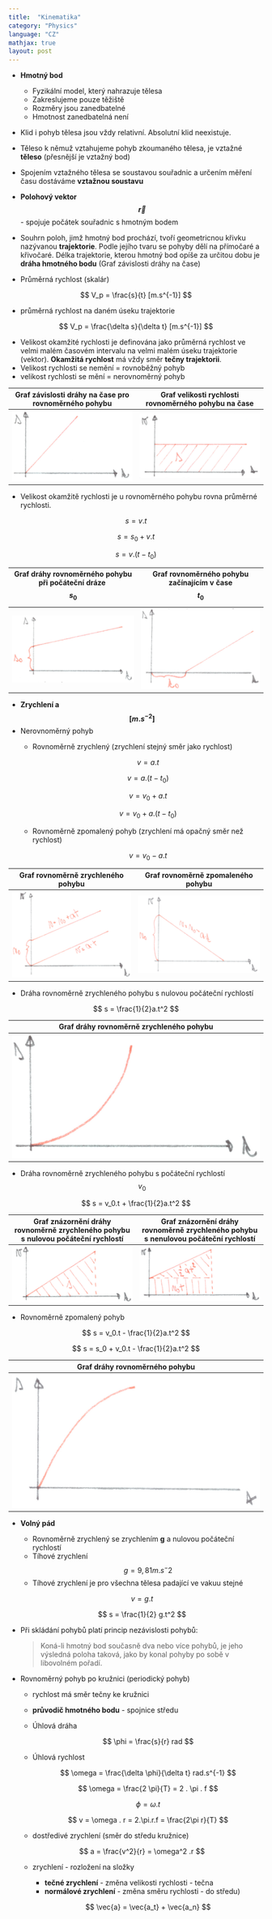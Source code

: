 ```yaml
---
title:  "Kinematika"
category: "Physics"
language: "CZ"
mathjax: true
layout: post
---
```


- **Hmotný bod** 
	- Fyzikální model, který nahrazuje tělesa
	- Zakreslujeme pouze těžiště
	- Rozměry jsou zanedbatelné
	- Hmotnost zanedbatelná není

- Klid i pohyb tělesa jsou vždy relativní. Absolutní klid neexistuje.
- Těleso k němuž vztahujeme pohyb zkoumaného tělesa, je vztažné **těleso** (přesnější je vztažný bod)
- Spojením vztažného tělesa se soustavou souřadnic a určením měření času dostáváme **vztažnou soustavu**
- **Polohový vektor $$\vec{r}$$** - spojuje počátek souřadnic s hmotným bodem
- Souhrn poloh, jimž hmotný bod prochází, tvoří geometricnou křivku nazývanou **trajektorie**. Podle jejího tvaru se pohyby dělí na přímočaré a křivočaré. Délka trajektorie, kterou hmotný bod opíše za určitou dobu je **dráha hmotného bodu** (Graf závislosti dráhy na čase)

- Průměrná rychlost (skalár)

$$ V_p = \frac{s}{t} [m.s^{-1}] $$

- průměrná rychlost na daném úseku trajektorie

$$ V_p = \frac{\delta s}{\delta t} [m.s^{-1}] $$

- Velikost okamžité rychlosti je definována jako průměrná rychlost ve velmi malém časovém intervalu na velmi malém úseku trajektorie (vektor). **Okamžitá rychlost** má vždy směr **tečny trajektorii**.
- Velikost rychlosti se nemění = rovnoběžný pohyb
- velikost rychlosti se mění = nerovnoměrný pohyb

| Graf závislosti dráhy na čase pro rovnoměrného pohybu | Graf velikosti rychlosti rovnoměrného pohybu na čase |
|-------------------------------------------------------|------------------------------------------------------|
| ![Graf závislosti dráhy na čase pro rovnoměrného pohybu](/assets/img/kinem/graf-draha-na-case.png) | ![Velikosti rychlosti rovnoměrného pohybu na čase](/assets/img/kinem/graf-rychlost-na-case.png) |

- Velikost okamžitě rychlosti je u rovnoměrného pohybu rovna průměrné rychlosti.

$$ s = v.t $$

$$ s = s_0 + v.t $$

$$ s = v.(t-t_0) $$

| Graf dráhy rovnoměrného pohybu při počáteční dráze $$ s_0 $$ | Graf rovnoměrného pohybu začínajícím v čase $$t_0$$ |
|--------------------------------------------------------------|-----------------------------------------------------|
| ![Graf dráhy rovnoměrného pohybu při počáteční dráze](/assets/img/kinem/graf-draha-s0.png) | ![Graf rovnoměrného pohybu začínajícím v čase](/assets/img/kinem/graf-draha-t0.png) |


- **Zrychlení a $$[m.s^{-2}]$$**
- Nerovnoměrný pohyb
	- Rovnoměrně zrychlený (zrychlení stejný směr jako rychlost)

		$$ v = a.t$$

		$$ v = a.(t-t_0) $$

		$$ v = v_0 + a.t $$

		$$ v = v_0 + a.(t-t_0) $$

	- Rovnoměrně zpomalený pohyb (zrychlení má opačný směr než rychlost)

		$$ v = v_0 - a.t $$


| Graf rovnoměrně zrychleného pohybu | Graf rovnoměrně zpomaleného pohybu |
|------------------------------------|------------------------------------|
| ![Graf rovnoměrně zrychleného pohybu](/assets/img/kinem/graf-rovnomerne-zrychleny.png) | ![Graf rovnoměrně zpomaleného pohybu](/assets/img/kinem/graf-rovnomerne-zpomaleny.png) |

- Dráha rovnoměrně zrychleného pohybu s nulovou počáteční rychlostí

$$ s = \frac{1}{2}a.t^2 $$

| Graf dráhy rovnoměrně zrychleného pohybu |
|------------------------------------------|
| ![Graf dráhy rovnoměrně zrychleného pohybu](/assets/img/kinem/graf-draha-zrychleny.png)

- Dráha rovnoměrně zrychleného pohybu s počáteční rychlostí $$ v_0 $$ 

$$ s = v_0.t + \frac{1}{2}a.t^2 $$

| Graf znázornění dráhy rovnoměrně zrychleného pohybu s nulovou počáteční rychlostí | Graf znázornění dráhy rovnoměrně zrychleného pohybu s nenulovou počáteční rychlostí |
|----------------------|--------------------------------|
| ![Graf znázornění dráhy rovnoměrně zrychleného pohybu s nulovou počáteční rychlostí](/assets/img/kinem/graf-draha-zrychleny-nul.png) | ![Graf znázornění dráhy rovnoměrně zrychleného pohybu s nenulovou počáteční rychlostí](/assets/img/kinem/graf-draha-zrychleny-nenul.png) |

- Rovnoměrně zpomalený pohyb

$$ s = v_0.t - \frac{1}{2}a.t^2 $$

$$ s = s_0 + v_0.t - \frac{1}{2}a.t^2 $$

| Graf dráhy rovnoměrného pohybu |
|--------------------------------|
| ![Graf dráhy rovnoměrného pohybu](/assets/img/kinem/graf-draha-zpomaleny.png) |

- **Volný pád** 
	- Rovnoměrně zrychlený se zrychlením **g** a nulovou počáteční rychlostí
	- Tíhové zrychlení $$ g = 9,81 m.s^-2 $$
	- Tíhové zrychlení je pro všechna tělesa padající ve vakuu stejné

	$$ v = g.t $$

	$$ s = \frac{1}{2} g.t^2 $$

- Při skládání pohybů platí princip nezávislosti pohybů: 
	> Koná-li hmotný bod současně dva nebo více pohybů, je jeho výsledná poloha taková, jako by konal pohyby po sobě v libovolném pořadí.

- Rovnoměrný pohyb po kružnici (periodický pohyb)
	- rychlost má směr tečny ke kružnici
	- **průvodič hmotného bodu** - spojnice středu
	- Úhlová dráha 

		$$ \phi = \frac{s}{r} rad $$

	- Úhlová rychlost

		$$ \omega = \frac{\delta \phi}{\delta t} rad.s^{-1} $$

		$$ \omega = \frac{2 \pi}{T} = 2 . \pi . f $$

		$$ \phi = \omega . t $$

		$$ v = \omega . r = 2.\pi.r.f = \frac{2\pi r}{T} $$

	- dostředivé zrychlení (směr do středu kružnice)

	$$ a = \frac{v^2}{r} = \omega^2 .r $$

	- zrychlení - rozložení na složky 
		- **tečné zrychlení**  - změna velikosti rychlosti - tečna
		- **normálové zrychlení** - změna směru rychlosti - do středu)

		$$ \vec{a} = \vec{a_t} + \vec{a_n} $$
